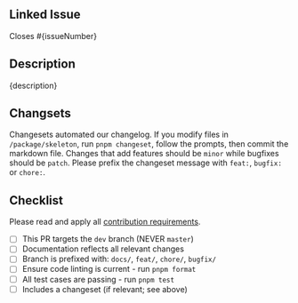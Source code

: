 ## Linked Issue

Closes #{issueNumber}

## Description

{description}

## Changsets

Changesets automated our changelog. If you modify files in `/package/skeleton`, run `pnpm changeset`, follow the prompts, then commit the markdown file. Changes that add features should be `minor` while bugfixes should be `patch`. Please prefix the changeset message with `feat:`, `bugfix:` or `chore:`.

## Checklist

Please read and apply all [contribution requirements](https://www.skeleton.dev/docs/contributing/style-guide#feature-branches).

- [ ] This PR targets the `dev` branch (NEVER `master`)
- [ ] Documentation reflects all relevant changes
- [ ] Branch is prefixed with: `docs/`, `feat/`, `chore/`, `bugfix/`
- [ ] Ensure code linting is current - run `pnpm format`
- [ ] All test cases are passing - run `pnpm test`
- [ ] Includes a changeset (if relevant; see above)
